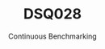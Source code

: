 ---
layout: default
title: DSQ028
subtitle: Continuous Benchmarking
selected: TPC-DS
expanded: Benchmarking
benchmark: /individual_results/DSQ028.html
---